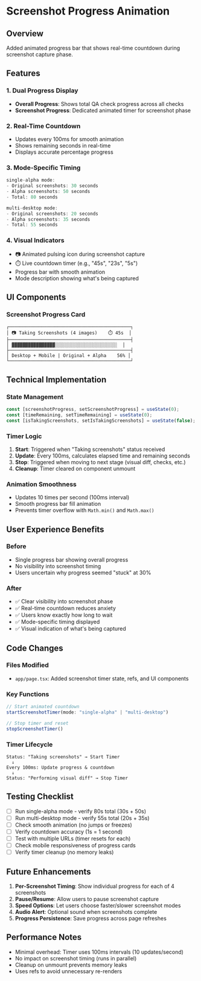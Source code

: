 # Screenshot Progress Animation

## Overview
Added animated progress bar that shows real-time countdown during screenshot capture phase.

## Features

### 1. **Dual Progress Display**
- **Overall Progress**: Shows total QA check progress across all checks
- **Screenshot Progress**: Dedicated animated timer for screenshot phase

### 2. **Real-Time Countdown**
- Updates every 100ms for smooth animation
- Shows remaining seconds in real-time
- Displays accurate percentage progress

### 3. **Mode-Specific Timing**
```typescript
single-alpha mode:
- Original screenshots: 30 seconds
- Alpha screenshots: 50 seconds
- Total: 80 seconds

multi-desktop mode:
- Original screenshots: 20 seconds
- Alpha screenshots: 35 seconds
- Total: 55 seconds
```

### 4. **Visual Indicators**
- 📷 Animated pulsing icon during screenshot capture
- ⏱️ Live countdown timer (e.g., "45s", "23s", "5s")
- Progress bar with smooth animation
- Mode description showing what's being captured

## UI Components

### Screenshot Progress Card
```
┌─────────────────────────────────────────────┐
│ 📷 Taking Screenshots (4 images)    ⏱️ 45s  │
├─────────────────────────────────────────────┤
│ ▓▓▓▓▓▓▓▓▓▓▓▓▓▓▓▓░░░░░░░░░░░░░░░░░░░░░░░  │
├─────────────────────────────────────────────┤
│ Desktop + Mobile | Original + Alpha    56% │
└─────────────────────────────────────────────┘
```

## Technical Implementation

### State Management
```typescript
const [screenshotProgress, setScreenshotProgress] = useState(0);
const [timeRemaining, setTimeRemaining] = useState(0);
const [isTakingScreenshots, setIsTakingScreenshots] = useState(false);
```

### Timer Logic
1. **Start**: Triggered when "Taking screenshots" status received
2. **Update**: Every 100ms, calculates elapsed time and remaining seconds
3. **Stop**: Triggered when moving to next stage (visual diff, checks, etc.)
4. **Cleanup**: Timer cleared on component unmount

### Animation Smoothness
- Updates 10 times per second (100ms interval)
- Smooth progress bar fill animation
- Prevents timer overflow with `Math.min()` and `Math.max()`

## User Experience Benefits

### Before
- Single progress bar showing overall progress
- No visibility into screenshot timing
- Users uncertain why progress seemed "stuck" at 30%

### After
- ✅ Clear visibility into screenshot phase
- ✅ Real-time countdown reduces anxiety
- ✅ Users know exactly how long to wait
- ✅ Mode-specific timing displayed
- ✅ Visual indication of what's being captured

## Code Changes

### Files Modified
- `app/page.tsx`: Added screenshot timer state, refs, and UI components

### Key Functions
```typescript
// Start animated countdown
startScreenshotTimer(mode: "single-alpha" | "multi-desktop")

// Stop timer and reset
stopScreenshotTimer()
```

### Timer Lifecycle
```
Status: "Taking screenshots" → Start Timer
  ↓
Every 100ms: Update progress & countdown
  ↓
Status: "Performing visual diff" → Stop Timer
```

## Testing Checklist

- [ ] Run single-alpha mode - verify 80s total (30s + 50s)
- [ ] Run multi-desktop mode - verify 55s total (20s + 35s)
- [ ] Check smooth animation (no jumps or freezes)
- [ ] Verify countdown accuracy (1s = 1 second)
- [ ] Test with multiple URLs (timer resets for each)
- [ ] Check mobile responsiveness of progress cards
- [ ] Verify timer cleanup (no memory leaks)

## Future Enhancements

1. **Per-Screenshot Timing**: Show individual progress for each of 4 screenshots
2. **Pause/Resume**: Allow users to pause screenshot capture
3. **Speed Options**: Let users choose faster/slower screenshot modes
4. **Audio Alert**: Optional sound when screenshots complete
5. **Progress Persistence**: Save progress across page refreshes

## Performance Notes

- Minimal overhead: Timer uses 100ms intervals (10 updates/second)
- No impact on screenshot timing (runs in parallel)
- Cleanup on unmount prevents memory leaks
- Uses refs to avoid unnecessary re-renders

